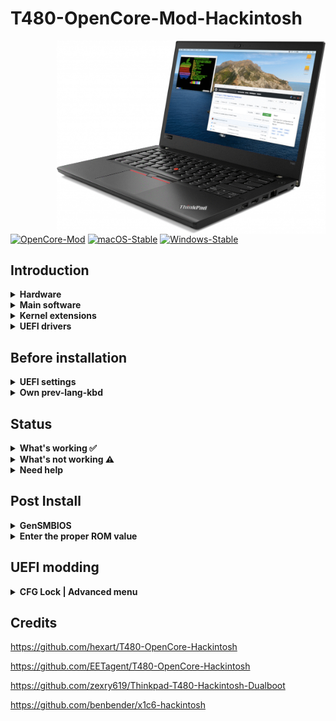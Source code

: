 # T480-OpenCore-Mod-Hackintosh

<img align="right" src="./assets/ThinkPad.gif" alt="T480 macOS" width="430">

[![OpenCore-Mod](https://img.shields.io/badge/OpenCore-0.7.9-lightblue.svg)](https://github.com/acidanthera/OpenCorePkg)
[![macOS-Stable](https://img.shields.io/badge/macOS-12.3-success.svg)](https://www.apple.com/macos/monterey/)
[![Windows-Stable](https://img.shields.io/badge/Windows-10-success.svg)](https://www.microsoft.com/en-us/windows)

## Introduction

<details>
<summary><strong>Hardware</strong></summary>
<br>


[![UEFI](https://img.shields.io/badge/UEFI-N24ET61W-lightgrey)](https://pcsupport.lenovo.com/us/en/products/laptops-and-netbooks/thinkpad-t-series-laptops/thinkpad-t480-type-20l5-20l6/downloads/ds502355)

| Category  | Component                         | Note                                                         |
| --------- | --------------------------------- | ------------------------------------------------------------ |
| CPU       | Intel Core i5-8350U               |                                                              |
| GPU       | Intel UHD 620                     |                                                              |
| SSD0      | Crucial BX500 1000GB SATA         | NVMeFix.kext removed, you can use NVMe SSD to replace it     |
| SSD1      | NE-512 512GB NVMe                 | Windows 10                                                   |
| Memory    | 8+8GB DDR4 2400Mhz                |                                                              |
| Battery   | Dual battery                      |                                                              |
| Camera    | 720p Camera                       |                                                              |
| Wifi & BT | FenVi BCM94352Z                   | Driver Not Needed                                            |
| Input     | PS2 Keyboard & Synaptics TrackPad | [YogaSMC](https://github.com/zhen-zen/YogaSMC) for media keys like microphone switch, etc. PrtSc is mapped as F13. |

</details>  

<details>

<summary><strong>Main software</strong></summary>
<br>

| Component      | Version       | Note                                                                    |
| -------------- | ------------- |-------------------------------------------------------------------------|
| macOS Monterey | 12.3.1(21E258)|[gibMacOS](https://github.com/corpnewt/gibMacOS)                         |
| Windows 10     | 21H1          |[windows10](https://www.microsoft.com/en-us/software-download/windows10) |
| OpenCore-Mod   | v0.7.9        |Mod OpenCore to boot windows with not applying acpi patching             |

</details>

<details>

<summary><strong>Kernel extensions</strong></summary>
<br>

| Kext                  | Version        | Note                                                         |
| :-------------------- | -------------- | -------------------------------------------------------------|
| ~~AirportBrcmFixup~~  | ~~2.1.4~~      | FenVi BCM94352Z, Not Needed                                  |
| ~~AppleALC~~          | ~~1.7.0~~      | FenVi BCM94352Z, Not Needed                                  |
| AppleALC              | 1.7.0          | Sound                                                        |
| BrightnessKeys        | 1.0.2          |                                                              |
| CPUFriend             | 1.2.4          |                                                              |
| CPUFriendDataProvider | i5-8350U       |                                                              |
| HibernationFixup      | 1.4.5          |                                                              |
| IntelMausi            | 1.0.8          | Intel Network Interface                                      |
| Lilu                  | 1.6.0          |                                                              |
| NoTouchID             | 1.0.4          | disable fingerprint                                          |
| ~~NVMeFix~~           | ~~1.1.0~~      | If I add it, opencore boot stuck occasionally                |
| RTCMemoryFixup        | 1.0.8          |                                                              |
| VirtualSMC            | 1.2.9          |                                                              |
| VoltageShift          | Disabled, 1.22 |                                                              |
| VoodooPS2Controller   | 2.2.8          |                                                              |
| VoodooRMI             | 1.3.4          |                                                              |
| VoodooSMBus           | 3.0.0          |                                                              |
| WhateverGreen         | 1.5.8          |                                                              |
| YogaSMC               | 1.5.1          |                                                              |

</details>

<details>

<summary><strong>UEFI drivers</strong></summary>
<br>

|     Driver      | Version           |
| :-------------: | ----------------- |
|  AudioDxe.efi   | OpenCorePkg 0.7.9 |
|   HfsPlus.efi   | OcBinaryData      |
| OpenCanopy.efi  | OpenCorePkg 0.7.9 |
| OpenRuntime.efi | OpenCorePkg 0.7.9 |

</details>

## Before installation

<details>  

<summary><strong>UEFI settings</strong></summary>
<br>

**Security**

- `Security Chip` **Disabled**
- `Memory Protection -> Execution Prevention` **Enabled**
- `Virtualization -> Intel Virtualization Technology` **Enabled**
- `Virtualization -> Intel VT-d Feature` **Enabled**
- `Anti-Theft -> Computrace -> Current Setting` **Disabled**
- `Secure Boot -> Secure Boot` **Disabled**
- `Intel SGX -> Intel SGX Control` **Disabled**
- `Device Guard` **Disabled**

**Startup**

- `UEFI/Legacy Boot` **UEFI Only**
- `CSM Support` **No**

**Thunderbolt**

- `Thunderbolt BIOS Assist Mode` **Disabled**
- `Wake by Thunderbolt(TM) 3` **Disabled**
- `Security Level` **User Authorization**
- `Support in Pre Boot Environment -> Thunderbolt(TM) device` **Enabled**

</details>  

<details>

<summary><strong>Own prev-lang-kbd</strong></summary>
<br>

Either add as a string or as a data ( HEX data [(ProperTree)](https://github.com/corpnewt/ProperTree) )

Format is lang-COUNTRY:keyboard

- 🇨🇳 | [252] en - ABC --> zh-Hans:252 --> 7A682D48 616E733A 323532
- 🇺🇸 | [0] en_US - U.S --> en-US:0 --> 656e2d55 533a30

etc.

[AppleKeyboardLayouts.txt](https://github.com/acidanthera/OpenCorePkg/blob/master/Utilities/AppleKeyboardLayouts/AppleKeyboardLayouts.txt)

</details>

## Status

<details>  


<summary><strong>What's working ✅</strong></summary>

- [x] Battery percentage, **Sometimes cycles count not correct**
- [x] Bluetooth - FenVi BCM94352Z
- [x] Boot chime, **Message: "HDA: Open PCI I/O protocol (try disconnectHda quirk?) - Already started" Twice at booting**
- [x] Boot menu `OpenCanopy` 
- [x] CPU power management / performance `Now on par with Windows without XTU undervolt.`
- [x] FireVault 2 `No config.plist changes needed` 
- [x] GPU UHD 620 hardware acceleration / performance, H264 and HEVC supported.
- [x] HDMI `Closed and opened lid. With audio.`
- [x] iMessage, FaceTime, App Store, iTunes Store. **Generate your own SMBIOS**
- [x] Intel I219V Ethernet port
- [x] Keyboard `Volume and brightness hotkeys. Another media keys with YogaSMC.`
- [x] Microphone `With keyboard switch using ThinkPad Assistant.`
- [x] Realtek® ALC3287 ("ALC257") Audio
- [x] SD card reader `Fortunately, USB connected.`
- [x] Sidecar wired `Works with 15,2 SMBIOS.`**but I'm not test it**
- [x] Sleep/Wake 
- [x] TouchPad `1-5 fingers swipe works. Emulate force touch using longer and more voluminous touch.`
- [x] TrackPoint  `Works perfectly. Just like on Windows or Linux.`
- [x] USB Ports `USB Map is different for devices with Windows Hello camera.`
- [x] Web camera
- [x] Wifi - FenVi BCM94352Z
- [x] DRM `Widevine, validated on Firefox 82. WhateverGreen's DRM is broken on Big Sur`
- [x] Windows 10 boot from moded OC boot menu, same as using `F12` boot from `Windows Boot Manager`

</details>  

<details>  

<summary><strong>What's not working ⚠️</strong></summary>

- [ ] Fingerprint reader  `There is finally after many years working driver for Linux (python-validity), don't expect macOS driver any time soon.`

- [ ] PM 981 `Still unstable.`

- [ ] Sidecar wireless `If you want to use this feature, buy a compatible Broadcom card!`

</details>  

<details>  

<summary><strong>Need help</strong></summary>

- [ ] Thunderbolt to DP  `Can't recognize 4k display, but is normal under windows booting via OC.`

</details>  

## Post Install

<details>

<summary><strong>GenSMBIOS</strong></summary>

We use script [GenSMBIOS](https://github.com/corpnewt/GenSMBIOS) to create fake serial number, UUID and MLB numbers. **This step is essential to have working iMessage, so do not skip it!**

The process is the following:

- Download GenSMBIOS as a ZIP, then extract it.
- Start GenSMBIOS.bat and use option 1 to download MacSerial.
- Choose option 2, to select the path of the config.plist file. It will be located in EFI -> OC folder.
- Choose option 3, and enter ```MacBookPro15,2``` as the machine type.
- Press Q to quit. Your config now should contain the requied serials.

</details>  

<details>

<summary><strong>Enter the proper ROM value</strong></summary>

Using Plist editor [ProperTree](https://github.com/corpnewt/ProperTree) to add serials and the computer's MAC address to the config.plist file. **This step is also essential to have a working iMessage, so do not skip it**. You have to change the MAC address value in the config.plist at

```PlatformInfo -> Generic -> ROM```

Delete the generic ```112233445566``` value, and enter your MAC address into the field, without any colons. Save the Plist file, and it is now ready to be written out to the EFI partition of your media.

</details>


## UEFI modding

<details>

<summary><strong>CFG Lock | Advanced menu</strong></summary>

It's possible to unlock Advanced menu thus disable CFG Lock natively in UEFI + Other Advanced menu benefits. SPI Programmer CH341a is required, and following [Unlock BIOS Advanced Menu](https://github.com/digmorepaka/thinkpad-firmware-patches) to flash BIOS.

|     Figure                                                                         | Note                     |
| :--------------------------------------------------------------------------------: | ------------------------ |
|<img src="./assets/bios-Advance-menu.jpg" alt="bios-Advance-menu.jpg" width="480">  | Bios Advanced Menu       |
|<img src="./assets/ch341a.jpg" alt="SPI_Programmer_CH341a.jpg" width="480">         | SPI CH341A Programmer    |
|<img src="./assets/bios_chip_position.jpg" alt="BIOS_CHIP_POSITION.jpg" width="480">| BIOS CHIP On MotherBoard |
|<img src="./assets/WINBOND-W25Q128BV.jpg" alt="WINBOND-W25Q128BV.jpg" width="480">  | Model of BIOS CHIP       |



</details>

##  Credits

https://github.com/hexart/T480-OpenCore-Hackintosh

https://github.com/EETagent/T480-OpenCore-Hackintosh

https://github.com/zexry619/Thinkpad-T480-Hackintosh-Dualboot

https://github.com/benbender/x1c6-hackintosh

